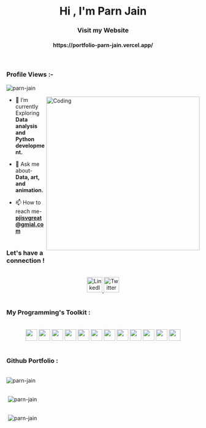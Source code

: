![]()
<h1 align="center">Hi , I'm Parn Jain</h1>

<h3 align="center">Visit my Website </h3>
<h4 align="center">https://portfolio-parn-jain.vercel.app/</h4>

<br>

<p align="right"> <h3>Profile Views :-</h3> <img src="https://komarev.com/ghpvc/?username=parn-jain&label=Profile%20views&color=0e75b6&style=flat"
    alt="parn-jain" /> 
  </p>




<p><img align="right" alt="Coding" width="400" src="https://media.giphy.com/media/LaVp0AyqR5bGsC5Cbm/giphy.gif"> </p>


- 🔎 I’m currently Exploring **Data analysis and Python development.**

- 💬 Ask me about- **Data, art, and animation.**

- 📫 How to reach me- **pjisvgreat@gmial.com**



<h1></h1>


### Let's have a connection !

<br>
<div id="badges" align="center">
 <a href="https://www.linkedin.com/in/parn--jain/">
    <img src="https://cdn-icons-png.flaticon.com/512/1383/1383262.png" height=40px width=40px alt="LinkedIn Badge"/>
  </a>
  
  <a href="https://x.com/ParnJain">
    <img src="https://cdn-icons-png.flaticon.com/512/5968/5968830.png" height=40px width=40px alt="Twitter Badge"/>
  </a>

</div>

<h1></h1>

### My Programming's Toolkit :

<br>

<div align="center"> 
<img src="https://cdn-icons-png.flaticon.com/512/919/919852.png" height="30" width="30">
<img src="https://cdn-icons-png.flaticon.com/128/6132/6132222.png" height="30" width="30">
<img src="https://cdn-icons-png.flaticon.com/512/888/888859.png" height="30" width="30">
<img src="https://cdn-icons-png.flaticon.com/128/5968/5968242.png" height="30" width="30">
<img src="https://cdn-icons-png.flaticon.com/512/4726/4726005.png" height="30" width="30">
<img src="https://cdn-icons-png.flaticon.com/128/9307/9307630.png" height="30" width="30">
<img src="https://cdn-icons-png.flaticon.com/512/15466/15466163.png" height="30" width="30">
<img src="https://cdn.iconscout.com/icon/free/png-256/heroku-3521485-2944929.png" height="30" width="30">
<img src="hhttps://cdn-icons-png.flaticon.com/128/5968/5968520.png" height="30" width="30">
<img src="https://cdn-icons-png.flaticon.com/128/5968/5968472.png" height="30" width="30">
<img src="https://cdn-icons-png.flaticon.com/128/5968/5968428.png" height="30" width="30">
<img src="https://cdn-icons-png.flaticon.com/128/5968/5968435.png" height="30" width="30">

</div>
<h1></h1>



### Github Portfolio :

<br>

<table cellpadding="0">
<tr style="padding: 0">
<img src="https://github-readme-stats.vercel.app/api/top-langs?username=parn-jain&show_icons=true&locale=en&layout=compact&theme=github_dark" alt="parn-jain" />
</tr>
</table>


<table cellpadding="0">
<tr style="padding: 0">
&nbsp;<img src="https://github-readme-stats.vercel.app/api?username=parn-jain&show_icons=true&locale=en&theme=github_dark"" alt="parn-jain" />
</tr>
</table>


<table cellpadding="0">
<tr style="padding: 0">
&nbsp;<img src="https://github-readme-streak-stats.herokuapp.com/?user=parn-jain&&theme=dark"" alt="parn-jain" />
</tr>
</table>

<h1></h1>
